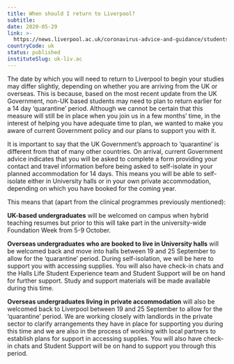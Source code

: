 ```yaml
---
title: When should I return to Liverpool?
subtitle: 
date: 2020-05-29
link: >-
  https://news.liverpool.ac.uk/coronavirus-advice-and-guidance/students/
countryCode: uk
status: published
instituteSlug: uk-liv.ac
---
```

The date by which you will need to return to Liverpool to begin your studies may differ slightly, depending on whether you are arriving from the UK or overseas. This is because, based on the most recent update from the UK Government, non-UK based students may need to plan to return earlier for a 14 day ‘quarantine’ period. Although we cannot be certain that this measure will still be in place when you join us in a few months’ time, in the interest of helping you have adequate time to plan, we wanted to make you aware of current Government policy and our plans to support you with it.

It is important to say that the UK Government’s approach to ‘quarantine’ is different from that of many other countries. On arrival, current Government advice indicates that you will be asked to complete a form providing your contact and travel information before being asked to self-isolate in your planned accommodation for 14 days. This means you will be able to self-isolate either in University halls or in your own private accommodation, depending on which you have booked for the coming year.

This means that (apart from the clinical programmes previously mentioned):

 **UK-based undergraduates** will be welcomed on campus when hybrid teaching resumes but prior to this will take part in the university-wide Foundation Week from 5-9 October.

 **Overseas undergraduates** **who are booked to live in University halls** will be welcomed back and move into halls between 19 and 25 September to allow for the ‘quarantine’ period. During self-isolation, we will be here to support you with accessing supplies. You will also have check-in chats and the Halls Life Student Experience team and Student Support will be on hand for further support. Study and support materials will be made available during this time.

 **Overseas undergraduates living in private accommodation** will also be welcomed back to Liverpool between 19 and 25 September to allow for the ‘quarantine’ period. We are working closely with landlords in the private sector to clarify arrangements they have in place for supporting you during this time and we are also in the process of working with local partners to establish plans for support in accessing supplies. You will also have check-in chats and Student Support will be on hand to support you through this period.
